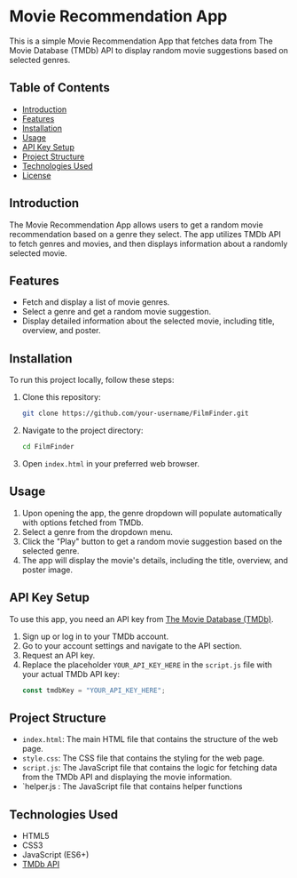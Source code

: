 # Movie Recommendation App

This is a simple Movie Recommendation App that fetches data from The Movie Database (TMDb) API to display random movie suggestions based on selected genres.

## Table of Contents

- [Introduction](#introduction)
- [Features](#features)
- [Installation](#installation)
- [Usage](#usage)
- [API Key Setup](#api-key-setup)
- [Project Structure](#project-structure)
- [Technologies Used](#technologies-used)
- [License](#license)

## Introduction

The Movie Recommendation App allows users to get a random movie recommendation based on a genre they select. The app utilizes TMDb API to fetch genres and movies, and then displays information about a randomly selected movie.

## Features

- Fetch and display a list of movie genres.
- Select a genre and get a random movie suggestion.
- Display detailed information about the selected movie, including title, overview, and poster.

## Installation

To run this project locally, follow these steps:

1. Clone this repository:
    ```bash
    git clone https://github.com/your-username/FilmFinder.git
    ```
2. Navigate to the project directory:
    ```bash
    cd FilmFinder
    ```
3. Open `index.html` in your preferred web browser.

## Usage

1. Upon opening the app, the genre dropdown will populate automatically with options fetched from TMDb.
2. Select a genre from the dropdown menu.
3. Click the "Play" button to get a random movie suggestion based on the selected genre.
4. The app will display the movie's details, including the title, overview, and poster image.

## API Key Setup

To use this app, you need an API key from [The Movie Database (TMDb)](https://www.themoviedb.org/).

1. Sign up or log in to your TMDb account.
2. Go to your account settings and navigate to the API section.
3. Request an API key.
4. Replace the placeholder `YOUR_API_KEY_HERE` in the `script.js` file with your actual TMDb API key:
    ```javascript
    const tmdbKey = "YOUR_API_KEY_HERE";
    ```

## Project Structure


- `index.html`: The main HTML file that contains the structure of the web page.
- `style.css`: The CSS file that contains the styling for the web page.
- `script.js`: The JavaScript file that contains the logic for fetching data from the TMDb API and displaying the movie information.
- `helper.js : The JavaScript file that contains helper functions

## Technologies Used

- HTML5
- CSS3
- JavaScript (ES6+)
- [TMDb API](https://www.themoviedb.org/documentation/api)


